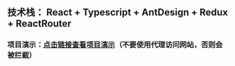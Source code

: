 ## 技术栈： React + Typescript + AntDesign + Redux + ReactRouter
### 项目演示：[点击链接查看项目演示](http://tour.aeeternity.com/)（不要使用代理访问网站，否则会被拦截）

